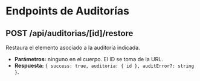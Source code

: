 # Endpoints de Auditorías

## POST /api/auditorias/[id]/restore
Restaura el elemento asociado a la auditoría indicada.

- **Parámetros:** ninguno en el cuerpo. El ID se toma de la URL.
- **Respuesta:** `{ success: true, auditoria: { id }, auditError?: string }`.
